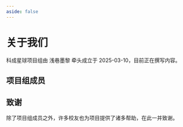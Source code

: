 ```yaml
---
aside: false
---
```


<script setup>
import memberData from '/.vitepress/data/member.ts'
import MemberList from '/.vitepress/components/MemberList.vue'
</script>

# 关于我们

科成星球项目组由 浅巷墨黎 牵头成立于 2025-03-10，目前正在撰写内容。

## 项目组成员

<MemberList :members="memberData" />

## 致谢

除了项目组成员之外，许多校友也为项目提供了诸多帮助，在此一并致谢。
